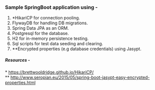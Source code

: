 ### Sample SpringBoot application using -

1. *HikariCP for connection pooling.
2. FlywayDB for handling DB migrations.
3. Spring Data JPA as an ORM.
4. Postgresql for the database.
5. H2 for in-memory persistence testing.
6. Sql scripts for test data seeding and clearing.
7. **Encrypted properties (e.g database credentials) using Jasypt. 

##### Resources -

\* https://brettwooldridge.github.io/HikariCP/  
\** http://www.seropian.eu/2015/05/spring-boot-jasypt-easy-encrypted-properties.html
